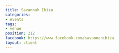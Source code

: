 ```yaml
---
title: Savannah Ibiza
categories:
- events
tags:
- venue
position: 212
facebook: https://www.facebook.com/savannahibiza
layout: client
---
```


